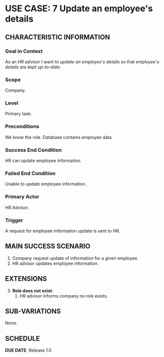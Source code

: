 # USE CASE: 7 Update an employee's details

## CHARACTERISTIC INFORMATION

### Goal in Context

As an *HR advisor* I want *to update an employee's details* so that *employee's details are kept up-to-date.*

### Scope

Company.

### Level

Primary task.

### Preconditions

We know the role.  Database contains employee data.

### Success End Condition

HR can update employee information.

### Failed End Condition

Unable to update employee information.

### Primary Actor

HR Advisor.

### Trigger

A request for employee information update is sent to HR.

## MAIN SUCCESS SCENARIO

1. Company request update of information for a given employee.
2. HR advisor updates employee information.

## EXTENSIONS

3. **Role does not exist**:
    1. HR advisor informs company no role exists.

## SUB-VARIATIONS

None.

## SCHEDULE

**DUE DATE**: Release 1.0